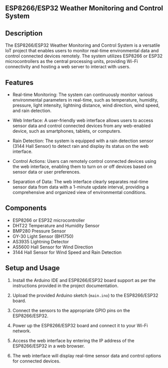 ## ESP8266/ESP32 Weather Monitoring and Control System


## Description

The ESP8266/ESP32 Weather Monitoring and Control System is a versatile IoT project that enables users to monitor real-time environmental data and control connected devices remotely. The system utilizes ESP8266 or ESP32 microcontrollers as the central processing units, providing Wi-Fi connectivity and hosting a web server to interact with users.

## Features

- Real-time Monitoring: The system can continuously monitor various environmental parameters in real-time, such as temperature, humidity, pressure, light intensity, lightning distance, wind direction, wind speed, and rain detection.

- Web Interface: A user-friendly web interface allows users to access sensor data and control connected devices from any web-enabled device, such as smartphones, tablets, or computers.

- Rain Detection: The system is equipped with a rain detection sensor (3144 Hall Sensor) to detect rain and display its status on the web interface.

- Control Actions: Users can remotely control connected devices using the web interface, enabling them to turn on or off devices based on sensor data or user preferences.

- Separation of Data: The web interface clearly separates real-time sensor data from data with a 1-minute update interval, providing a comprehensive and organized view of environmental conditions.

## Components

- ESP8266 or ESP32 microcontroller
- DHT22 Temperature and Humidity Sensor
- BMP280 Pressure Sensor
- GY-30 Light Sensor (BH1750)
- AS3935 Lightning Detector
- AS5600 Hall Sensor for Wind Direction
- 3144 Hall Sensor for Wind Speed and Rain Detection

## Setup and Usage

1. Install the Arduino IDE and ESP8266/ESP32 board support as per the instructions provided in the project documentation.

2. Upload the provided Arduino sketch (`main.ino`) to the ESP8266/ESP32 board.

3. Connect the sensors to the appropriate GPIO pins on the ESP8266/ESP32.

4. Power up the ESP8266/ESP32 board and connect it to your Wi-Fi network.

5. Access the web interface by entering the IP address of the ESP8266/ESP32 in a web browser.

6. The web interface will display real-time sensor data and control options for connected devices.
